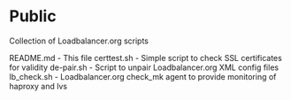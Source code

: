 # Public
Collection of Loadbalancer.org scripts

README.md - This file
certtest.sh - Simple script to check SSL certificates for validity
de-pair.sh - Script to unpair Loadbalancer.org XML config files
lb_check.sh - Loadbalancer.org check_mk agent to provide monitoring of haproxy and lvs
